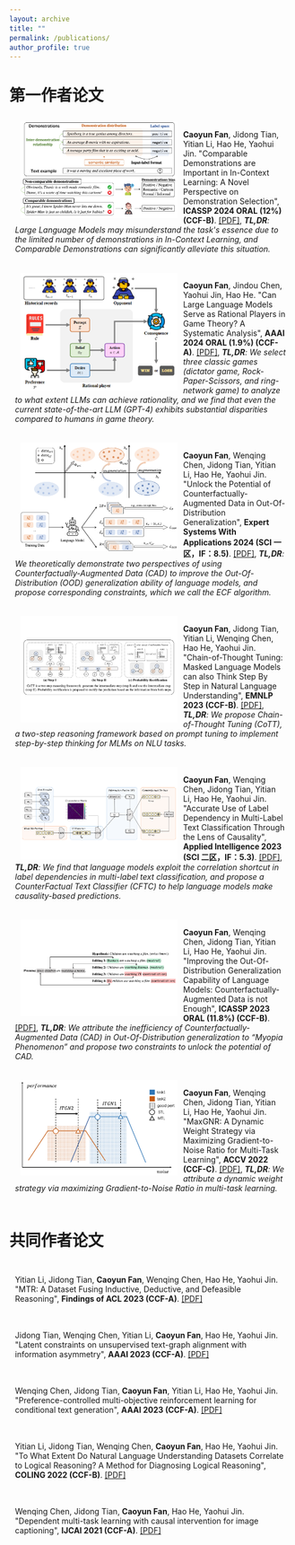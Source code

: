 ```yaml
---
layout: archive
title: ""
permalink: /publications/
author_profile: true
---
```


# 第一作者论文

<div style="display:inline-block; border:2px; margin:10px;">
 <img src="../images/paper_cover_image/ICASSP2024_.png" style="float:left;" width="280" alt="markdown" align="left" hspace="10px">
 <p><b>Caoyun Fan</b>, Jidong Tian, Yitian Li, Hao He, Yaohui Jin. "Comparable Demonstrations are Important in In-Context Learning: A Novel Perspective on Demonstration Selection", <b>ICASSP 2024 ORAL (12%) (CCF-B)</b>. 
<a href="https://arxiv.org/abs/2312.07476">[PDF]</a>,
<i><b>TL,DR</b>: Large Language Models may misunderstand the task's essence due to the limited number of demonstrations in In-Context Learning, and Comparable Demonstrations can significantly alleviate this situation. </i>
</p>
</div>

<div style="display:inline-block; border:2px; margin:10px;">
 <img src="../images/paper_cover_image/AAAI2024.png" style="float:left;" width="280" alt="markdown" align="left" hspace="10px">
 <p><b>Caoyun Fan</b>, Jindou Chen, Yaohui Jin, Hao He. "Can Large Language Models Serve as Rational Players in Game Theory? A Systematic Analysis", <b>AAAI 2024 ORAL (1.9%) (CCF-A)</b>. 
<a href="https://arxiv.org/abs/2312.05488">[PDF]</a>,
<i><b>TL,DR</b>: We select three classic games (dictator game, Rock-Paper-Scissors, and ring-network game) to analyze to what extent LLMs can achieve rationality, and we find that even the current state-of-the-art LLM (GPT-4) exhibits substantial disparities compared to humans in game theory. </i>
</p>
</div>

<div style="display:inline-block; border:2px; margin:10px;">
 <img src="../images/paper_cover_image/ESWA2024.png" style="float:left;" width="280" alt="markdown" align="left" hspace="10px">
 <p><b>Caoyun Fan</b>, Wenqing Chen, Jidong Tian, Yitian Li, Hao He, Yaohui Jin. "Unlock the Potential of Counterfactually-Augmented Data in Out-Of-Distribution Generalization", <b>Expert Systems With Applications 2024 (SCI 一区，IF：8.5)</b>. 
<a href="https://www.sciencedirect.com/science/article/pii/S095741742302568X?casa_token=EWT497Q_UCkAAAAA:3tSICFa-wwVkUzdAqtFscLRwqPLL4PZ7lTfFQ4tlHMEbrGMw2qcoJvJAdMgv9D2p4TixQm1mFQ8JIg">[PDF]</a>,
<i><b>TL,DR</b>: We theoretically demonstrate two perspectives of using Counterfactually-Augmented Data (CAD) to improve the Out-Of-Distribution (OOD) generalization ability of language models, and propose corresponding constraints, which we call the ECF algorithm. </i>
</p>
</div>

<div style="display:inline-block; border:2px; margin:10px;">
 <img src="../images/paper_cover_image/EMNLP2023.png" style="float:left;" width="280" alt="markdown" align="left" hspace="10px">
 <p><b>Caoyun Fan</b>, Jidong Tian, Yitian Li, Wenqing Chen, Hao He, Yaohui Jin. "Chain-of-Thought Tuning: Masked Language Models can also Think Step By Step in Natural Language Understanding", <b>EMNLP 2023 (CCF-B)</b>. 
<a href="https://aclanthology.org/2023.emnlp-main.913/">[PDF]</a>,
<i><b>TL,DR</b>: We propose Chain-of-Thought Tuning (CoTT), a two-step reasoning framework based on prompt tuning to implement step-by-step thinking for MLMs on NLU tasks. </i>
</p>
</div>

<div style="display:inline-block; border:2px; margin:10px;">
 <img src="../images/paper_cover_image/APIN2023.png" style="float:left;" width="280" alt="markdown" align="left" hspace="10px">
 <p><b>Caoyun Fan</b>, Wenqing Chen, Jidong Tian, Yitian Li, Hao He, Yaohui Jin. "Accurate Use of Label Dependency in Multi-Label Text Classification Through the Lens of Causality", <b>Applied Intelligence 2023 (SCI 二区，IF：5.3)</b>. 
<a href="https://link.springer.com/article/10.1007/s10489-023-04623-3">[PDF]</a>,
<i><b>TL,DR</b>: We find that language models exploit the correlation shortcut in label dependencies in multi-label text classification, and propose a CounterFactual Text Classifier (CFTC) to help language models make causality-based predictions. </i>
</p>
</div>

<div style="display:inline-block; border:2px; margin:10px;">
 <img src="../images/paper_cover_image/ICASSP2023.png" style="float:left;" width="280" alt="markdown" align="left" hspace="10px">
 <p><b>Caoyun Fan</b>, Wenqing Chen, Jidong Tian, Yitian Li, Hao He, Yaohui Jin. "Improving the Out-Of-Distribution Generalization Capability of Language Models: Counterfactually-Augmented Data is not Enough", <b>ICASSP 2023 ORAL (11.8%) (CCF-B)</b>. 
<a href="https://ieeexplore.ieee.org/abstract/document/10095209">[PDF]</a>,
<i><b>TL,DR</b>: We attribute the inefficiency of Counterfactually-Augmented Data (CAD) in Out-Of-Distribution generalization to “Myopia Phenomenon” and propose two constraints to unlock the potential of CAD. </i>
</p>
</div>

<div style="display:inline-block; border:2px; margin:10px;">
 <img src="../images/paper_cover_image/ACCV2022.png" style="float:left;" width="280" alt="markdown" align="left" hspace="10px">
<p><b>Caoyun Fan</b>, Wenqing Chen, Jidong Tian, Yitian Li, Hao He, Yaohui Jin. "MaxGNR: A Dynamic Weight Strategy via Maximizing Gradient-to-Noise Ratio for Multi-Task Learning", <b>ACCV 2022 (CCF-C)</b>. 
<a href="https://link.springer.com/chapter/10.1007/978-3-031-26319-4_31">[PDF]</a>,
<i><b>TL,DR</b>: We attribute a dynamic weight strategy via maximizing Gradient-to-Noise Ratio in multi-task learning. </i>
</p>
</div>

# 共同作者论文

<div style="display:inline-block; border:2px; margin:10px;">
<p>Yitian Li, Jidong Tian, <b>Caoyun Fan</b>, Wenqing Chen, Hao He, Yaohui Jin. "MTR: A Dataset Fusing Inductive, Deductive, and Defeasible Reasoning", <b>Findings of ACL 2023 (CCF-A)</b>. 
<a href="https://aclanthology.org/2023.findings-acl.640/">[PDF]</a>
</p>
</div>

<div style="display:inline-block; border:2px; margin:10px;">
<p>Jidong Tian, Wenqing Chen, Yitian Li, <b>Caoyun Fan</b>, Hao He, Yaohui Jin. "Latent constraints on unsupervised text-graph alignment with information asymmetry", <b>AAAI 2023 (CCF-A)</b>. 
<a href="https://ojs.aaai.org/index.php/AAAI/article/view/26600">[PDF]</a>
</p>
</div>

<div style="display:inline-block; border:2px; margin:10px;">
<p>Wenqing Chen, Jidong Tian, <b>Caoyun Fan</b>, Yitian Li, Hao He, Yaohui Jin. "Preference-controlled multi-objective reinforcement learning for conditional text generation", <b>AAAI 2023 (CCF-A)</b>. 
<a href="https://ojs.aaai.org/index.php/AAAI/article/view/26490">[PDF]</a>
</p>
</div>

<div style="display:inline-block; border:2px; margin:10px;">
<p>Yitian Li, Jidong Tian, Wenqing Chen, <b>Caoyun Fan</b>, Hao He, Yaohui Jin. "To What Extent Do Natural Language Understanding Datasets Correlate to Logical Reasoning? A Method for Diagnosing Logical Reasoning", <b>COLING 2022 (CCF-B)</b>. 
<a href="https://aclanthology.org/2022.coling-1.147/">[PDF]</a>
</p>
</div>

<div style="display:inline-block; border:2px; margin:10px;">
<p>Wenqing Chen, Jidong Tian, <b>Caoyun Fan</b>, Hao He, Yaohui Jin. "Dependent multi-task learning with causal intervention for image captioning", <b>IJCAI 2021 (CCF-A)</b>. 
<a href="https://arxiv.org/abs/2105.08573">[PDF]</a>
</p>
</div>
